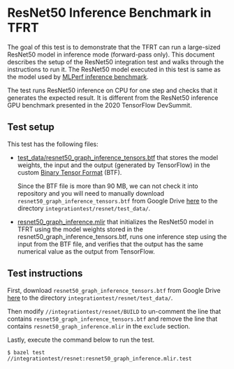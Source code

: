 # ResNet50 Inference Benchmark in TFRT

<!--* freshness: {
  owner: 'donglin'
  reviewed: '2020-11-01'
} *-->

<!-- TOC -->

The goal of this test is to demonstrate that the TFRT can run a large-sized
ResNet50 model in inference mode (forward-pass only). This document describes
the setup of the ResNet50 integration test and walks through the instructions to
run it. The ResNet50 model executed in this test is same as the model used by
[MLPerf inference benchmark](https://github.com/mlperf/inference/tree/r0.5/v0.5/classification_and_detection).

The test runs ResNet50 inference on CPU for one step and checks that it
generates the expected result. It is different from the ResNet50 inference GPU
benchmark presented in the 2020 TensorFlow DevSummit.

## Test setup

This test has the following files:

*   [test_data/resnet50_graph_inference_tensors.btf](https://drive.google.com/file/d/1BTjhifDMUr7Ch4BGYdMPzRnym9Jjvgvk/view?usp=sharing)
    that stores the model weights, the input and the output (generated by
    TensorFlow) in the custom [Binary Tensor Format](binary_tensor_format.md)
    (BTF).

    Since the BTF file is more than 90 MB, we can not check it into repository
    and you will need to manually download
    `resnet50_graph_inference_tensors.btf` from Google Drive
    [here](https://drive.google.com/file/d/1BTjhifDMUr7Ch4BGYdMPzRnym9Jjvgvk/view?usp=sharing)
    to the directory `integrationtest/resnet/test_data/`.

*   [resnet50_graph_inference.mlir](https://github.com/tensorflow/runtime/blob/master/integrationtest/resnet/resnet50_graph_inference.mlir)
    that initializes the ResNet50 model in TFRT using the model weights stored
    in the resnet50_graph_inference_tensors.btf, runs one inference step using
    the input from the BTF file, and verifies that the output has the same
    numerical value as the output from TensorFlow.

## Test instructions

First, download `resnet50_graph_inference_tensors.btf` from Google Drive
[here](https://drive.google.com/file/d/1BTjhifDMUr7Ch4BGYdMPzRnym9Jjvgvk/view?usp=sharing)
to the directory `integrationtest/resnet/test_data/`.

Then modify `//integrationtest/resnet/BUILD` to un-comment the line that
contains `resnet50_graph_inference_tensors.btf` and remove the line that
contains `resnet50_graph_inference.mlir` in the `exclude` section.

Lastly, execute the command below to run the test.

```shell
$ bazel test //integrationtest/resnet:resnet50_graph_inference.mlir.test
```
